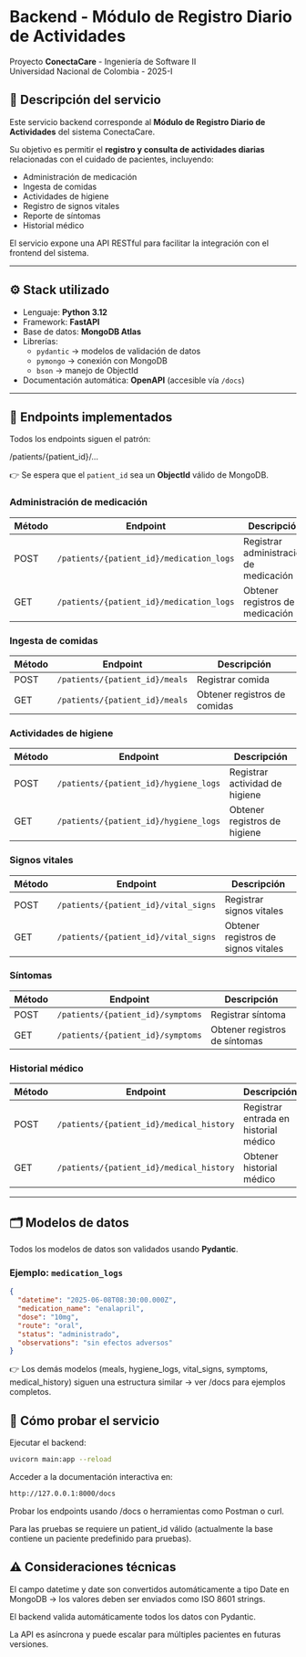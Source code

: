 # Backend - Módulo de Registro Diario de Actividades  
Proyecto **ConectaCare** - Ingeniería de Software II  
Universidad Nacional de Colombia - 2025-I

## 📌 Descripción del servicio

Este servicio backend corresponde al **Módulo de Registro Diario de Actividades** del sistema ConectaCare.

Su objetivo es permitir el **registro y consulta de actividades diarias** relacionadas con el cuidado de pacientes, incluyendo:

- Administración de medicación
- Ingesta de comidas
- Actividades de higiene
- Registro de signos vitales
- Reporte de síntomas
- Historial médico

El servicio expone una API RESTful para facilitar la integración con el frontend del sistema.

---

## ⚙️ Stack utilizado

- Lenguaje: **Python 3.12**  
- Framework: **FastAPI**  
- Base de datos: **MongoDB Atlas**  
- Librerías:
  - `pydantic` → modelos de validación de datos
  - `pymongo` → conexión con MongoDB
  - `bson` → manejo de ObjectId
- Documentación automática: **OpenAPI** (accesible vía `/docs`)

---

## 🚀 Endpoints implementados

Todos los endpoints siguen el patrón:

/patients/{patient_id}/...

👉 Se espera que el `patient_id` sea un **ObjectId** válido de MongoDB.

### Administración de medicación

| Método | Endpoint | Descripción |
|--------|----------|-------------|
| POST   | `/patients/{patient_id}/medication_logs` | Registrar administración de medicación |
| GET    | `/patients/{patient_id}/medication_logs` | Obtener registros de medicación |

### Ingesta de comidas

| Método | Endpoint | Descripción |
|--------|----------|-------------|
| POST   | `/patients/{patient_id}/meals` | Registrar comida |
| GET    | `/patients/{patient_id}/meals` | Obtener registros de comidas |

### Actividades de higiene

| Método | Endpoint | Descripción |
|--------|----------|-------------|
| POST   | `/patients/{patient_id}/hygiene_logs` | Registrar actividad de higiene |
| GET    | `/patients/{patient_id}/hygiene_logs` | Obtener registros de higiene |

### Signos vitales

| Método | Endpoint | Descripción |
|--------|----------|-------------|
| POST   | `/patients/{patient_id}/vital_signs` | Registrar signos vitales |
| GET    | `/patients/{patient_id}/vital_signs` | Obtener registros de signos vitales |

### Síntomas

| Método | Endpoint | Descripción |
|--------|----------|-------------|
| POST   | `/patients/{patient_id}/symptoms` | Registrar síntoma |
| GET    | `/patients/{patient_id}/symptoms` | Obtener registros de síntomas |

### Historial médico

| Método | Endpoint | Descripción |
|--------|----------|-------------|
| POST   | `/patients/{patient_id}/medical_history` | Registrar entrada en historial médico |
| GET    | `/patients/{patient_id}/medical_history` | Obtener historial médico |

---

## 🗂️ Modelos de datos

Todos los modelos de datos son validados usando **Pydantic**.

### Ejemplo: `medication_logs`

```json
{
  "datetime": "2025-06-08T08:30:00.000Z",
  "medication_name": "enalapril",
  "dose": "10mg",
  "route": "oral",
  "status": "administrado",
  "observations": "sin efectos adversos"
}
```

👉 Los demás modelos (meals, hygiene_logs, vital_signs, symptoms, medical_history) siguen una estructura similar → ver /docs para ejemplos completos.

## 🚧 Cómo probar el servicio
Ejecutar el backend:

```bash
uvicorn main:app --reload
```

Acceder a la documentación interactiva en:

```bash
http://127.0.0.1:8000/docs
```
Probar los endpoints usando /docs o herramientas como Postman o curl.

Para las pruebas se requiere un patient_id válido (actualmente la base contiene un paciente predefinido para pruebas).

## ⚠️ Consideraciones técnicas

El campo datetime y date son convertidos automáticamente a tipo Date en MongoDB → los valores deben ser enviados como ISO 8601 strings.

El backend valida automáticamente todos los datos con Pydantic.

La API es asíncrona y puede escalar para múltiples pacientes en futuras versiones.